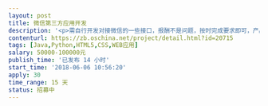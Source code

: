```yaml
---                
layout: post       
title: 微信第三方应用开发           
description: '<p>需自行开发对接微信的一些接口，报酬不是问题，按时完成要求即可，产品市场反响较好的前提下后期可技术入股</p>'     
contenturl: https://zb.oschina.net/project/detail.html?id=20715      
tags: [Java,Python,HTML5,CSS,WEB应用]            
salary: 50000-100000元          
publish_time: '已发布 14 小时'         
start_time: '2018-06-06 10:56:20'           
apply: 30                   
time_range: 15 天              
status: 招募中                  
---                 
```

